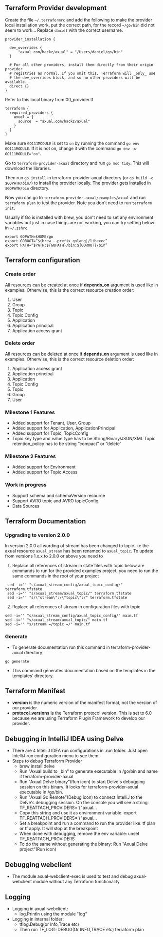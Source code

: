 ## Terraform Provider development

Create the file `~/.terraformrc` and add the following to make the provider local installation work, put the correct path, for the record `~/go/bin` did not seem to work... Replace `daniel` with the correct username.
```shell
provider_installation {

  dev_overrides {
      "axual.com/hackz/axual" = "/Users/daniel/go/bin"
  }

  # For all other providers, install them directly from their origin provider
  # registries as normal. If you omit this, Terraform will _only_ use
  # the dev_overrides block, and so no other providers will be available.
  direct {}
}
```

Refer to this local binary from 00_provider.tf
```shell
terraform {
  required_providers {
    axual = {
      source  = "axual.com/hackz/axual"
    }
  }
}
```

Make sure `GO111MODULE` is set to `on` by running the command `go env GO111MODULE`. If it is not on, change it with the command `go env -w GO111MODULE="on"`.

Go to `terraform-provider-axual` directory and run `go mod tidy`. This will download the libraries.

Then run `go install` in terraform-provider-axual directory (or `go build -o $GOPATH/bin/`) to install the provider locally. The provider gets installed in `$GOPATH/bin` directory.

Now you can go to `terraform-provider-axual/examples/axual` and run `terraform plan` to test the provider. Note you don't need to run `terraform init`.

Usually if Go is installed with brew, you don't need to set any environment variables but just in case things are not working, you can try setting below in `~/.zshrc`.

```shell
export GOPATH=$HOME/go
export GOROOT=“$(brew --prefix golang)/libexec”
export PATH=“$PATH:${GOPATH}/bin:${GOROOT}/bin”
```

## Terraform configuration
### Create order
All resources can be created at once if **depends_on** argument is used like in examples.
Otherwise, this is the correct resource creation order:
1. User
2. Group
3. Topic
4. Topic Config
5. Application
6. Application principal
7. Application access grant
### Delete order
All resources can be deleted at once if **depends_on** argument is used like in examples.
Otherwise, this is the correct resource deletion order:
1. Application access grant
2. Application principal
3. Application
4. Topic Config
5. Topic
6. Group
7. User
### Milestone 1 Features
- Added support for Tenant, User, Group
- Added support for Application, ApplicationPrincipal
- Added support for Topic, TopicConfig
- Topic key type and value type has to be String/Binary/JSON/XML
  Topic retention_policy has to be string “compact” or “delete’

### Milestone 2 Features
- Added support for Environment
- Added support for Topic Access

### Work in progress
- Support schema and schemaVersion resource
- Support AVRO topic and AVRO topicConfig
- Data Sources

## Terraform Documentation

### Upgrading to version 2.0.0
In version 2.0.0 all wording of stream has been changed to topic. i.e the axual resource `axual_stream` has been renamed to `axual_topic`. To update from versions 1.x.x to 2.0.0 or above you need to 
1. Replace all references of stream in state files with topic
 below are commands to run for the provided examples project, you need to run the same commands in the root of your project
 ```shell
  sed -i='' "s/axual_stream_config/axual_topic_config/" terraform.tfstate
  sed -i='' "s/axual_stream/axual_topic/" terraform.tfstate
  sed -i='' "s/\"stream\":/\"topic\":/" terraform.tfstate
 ```
2. Replace all references of stream in configuration files with topic
 ```shell
sed -i='' "s/axual_stream_config/axual_topic_config/" main.tf
sed -i='' "s/axual_stream/axual_topic/" main.tf
sed -i='' "s/stream =/topic =/" main.tf
 ```

### Generate

- To generate documentation run this command in terraform-provider-axual directory
```shell
go generate
```
- This command generates documentation based on the templates in the templates' directory.

## Terraform Manifest

- **version** is the numeric version of the manifest format, not the version of our provider.
- **protocol_versions** is the Terraform protocol version. This is set to 6.0 because we are using Terraform Plugin Framework to develop our provider.

## Debugging in IntelliJ IDEA using Delve
- There are 4 IntelliJ IDEA run configurations in .run folder. Just open IntelliJ run configuration menu to see them.
- Steps to debug Terraform Provider
  - brew install delve
  - Run "Axual build to _bin" to generate executable in /go/bin and name it terraform-provider-axual
  - Run "Axual Delve binary"(Run icon) to start Delve's debugging session on this binary. It looks for terraform-provider-axual executable in /go/bin.
  - Run "Axual Go Remote"(Debug icon) to connect IntelliJ to the Delve's debugging session. On the console you will see a string: TF_REATTACH_PROVIDERS='{"axual...
  - Copy this string and use it as environment variable: export TF_REATTACH_PROVIDERS='{"axual...
  - Set a breakpoint and run a command to run the provider like: tf plan or tf apply. It will stop at the breakpoint
  - When done with debugging, remove the env variable: unset TF_REATTACH_PROVIDERS
  - To do the same without generating the binary: Run "Axual Delve project"(Run icon)


## Debugging webclient
- The module axual-webclient-exec is used to test and debug axual-webclient module without any Terraform functionality.

## Logging
- Logging in axual-webclient:
  - log.Println using the module "log"
- Logging in internal folder:
  - tflog.Debug(or Info,Trace etc)
  - Then run TF_LOG=DEBUG(Or INFO,TRACE etc) terraform plan
